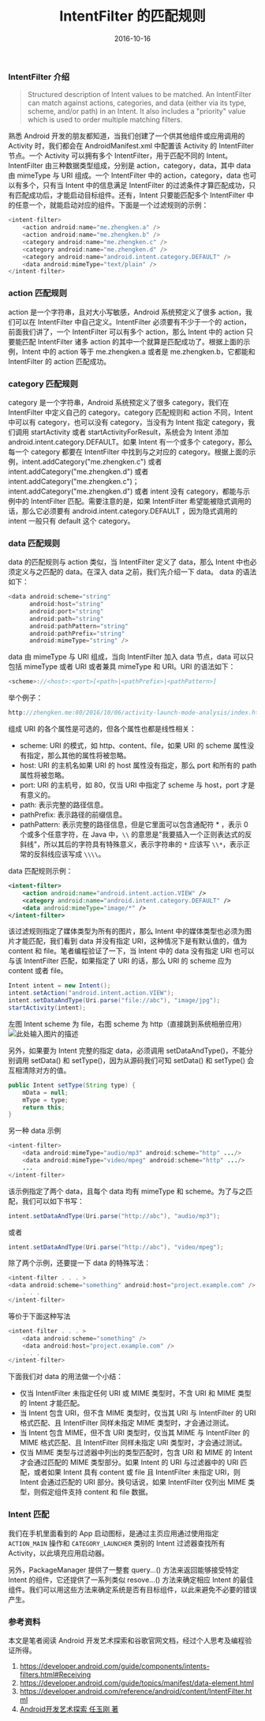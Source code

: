 ﻿---
title: IntentFilter 的匹配规则
date: 2016-10-16
tags:
  - Android
---
### IntentFilter 介绍

> Structured description of Intent values to be matched. An IntentFilter can match against actions, categories, and data (either via its type, scheme, and/or path) in an Intent. It also includes a "priority" value which is used to order multiple matching filters.



熟悉 Android 开发的朋友都知道，当我们创建了一个供其他组件或应用调用的 Activity 时，我们都会在 AndroidManifest.xml 中配置该 Activity 的  IntentFilter 节点。一个 Activity 可以拥有多个 IntentFilter，用于匹配不同的 Intent。IntentFilter 由三种数据类型组成，分别是 action，category，data，其中 data 由 mimeType 与 URI 组成。一个 IntentFilter 中的 action，category，data 也可以有多个，只有当 Intent 中的信息满足 IntentFilter 的过滤条件才算匹配成功，只有匹配成功后，才能启动目标组件。还有，Intent 只要能匹配多个 IntentFilter 中的任意一个，就能启动对应的组件。下面是一个过滤规则的示例：
<!--more-->
```java
<intent-filter>
    <action android:name="me.zhengken.a" />
    <action android:name="me.zhengken.b" />
    <category android:name="me.zhengken.c" />
    <category android:name="me.zhengken.d" />
    <category android:name="android.intent.category.DEFAULT" />
    <data android:mimeType="text/plain" />
</intent-filter>
```

### action 匹配规则

action 是一个字符串，且对大小写敏感，Android 系统预定义了很多 action，我们可以在 IntentFilter 中自己定义。IntentFilter 必须要有不少于一个的 action，前面我们讲了，一个 IntentFilter 可以有多个 action，那么 Intent 中的 action 只要能匹配 IntentFilter 诸多 action 的其中一个就算是匹配成功了。根据上面的示例，Intent 中的 action 等于 me.zhengken.a 或者是 me.zhengken.b，它都能和 IntentFilter 的 action 匹配成功。

### category 匹配规则

category 是一个字符串，Android 系统预定义了很多 category，我们在 IntentFilter 中定义自己的 category。category 匹配规则和 action 不同，Intent 中可以有 category，也可以没有 category，当没有为 Intent 指定 category，我们调用 startActivity 或者 startActivityForResult，系统会为 Intent 添加 android.intent.category.DEFAULT。如果 Intent 有一个或多个 category，那么每一个 category 都要在 IntentFilter 中找到与之对应的 category。根据上面的示例，intent.addCategory("me.zhengken.c") 或者 intent.addCategory("me.zhengken.d") 或者 intent.addCategory("me.zhengken.c")；intent.addCategory("me.zhengken.d") 或者 intent 没有 category，都能与示例中的 IntentFilter 匹配。需要注意的是，如果 IntentFilter 希望能被隐式调用的话，那么它必须要有 android.intent.category.DEFAULT ，因为隐式调用的 intent 一般只有 default 这个 category。

### data 匹配规则

data 的匹配规则与 action 类似，当 IntentFilter 定义了 data，那么 Intent 中也必须定义与之匹配的 data。在深入 data 之前，我们先介绍一下 data。
data 的语法如下：
```java
<data android:scheme="string"
      android:host="string"
      android:port="string"
      android:path="string"
      android:pathPattern="string"
      android:pathPrefix="string"
      android:mimeType="string" />
```

data 由 mimeType 与 URI 组成，当向 IntentFilter 加入 data 节点，data 可以只包括 mimeType 或者 URI 或者兼具 mimeType 和 URI。URI 的语法如下：
```java
<scheme>://<host>:<port>[<path>|<pathPrefix>|<pathPattern>]
```
举个例子：
```java
http://zhengken.me:80/2016/10/06/activity-launch-mode-analysis/index.html
```
组成 URI 的各个属性是可选的，但各个属性也都是线性相关：

 - scheme: URI 的模式，如 http、content、file，如果 URI 的 scheme 属性没有指定，那么其他的属性将被忽略。
 - host: URI 的主机名如果 URI 的 host 属性没有指定，那么 port 和所有的 path 属性将被忽略。
 - port: URI 的主机号，如 80，仅当 URI 中指定了 scheme 与 host，port 才是有意义的。
 - path: 表示完整的路径信息。
 - pathPrefix: 表示路径的前缀信息。
 - pathPattern: 表示完整的路径信息，但是它里面可以包含通配符 * ，表示 0 个或多个任意字符，在 Java 中，`\\` 的意思是"我要插入一个正则表达式的反斜线"，所以其后的字符具有特殊意义，表示字符串的 `*` 应该写 `\\*`，表示正常的反斜线应该写成 `\\\\`。

data 匹配规则示例：
```xml
<intent-filter>
    <action android:name="android.intent.action.VIEW" />
    <category android:name="android.intent.category.DEFAULT" />
    <data android:mimeType="image/*" />
</intent-filter>
```
该过滤规则指定了媒体类型为所有的图片，那么 Intent 中的媒体类型也必须为图片才能匹配，我们看到 data 并没有指定 URI，这种情况下是有默认值的，值为 content 和 file。笔者编程验证了一下，当 Intent 中的 data 没有指定 URI 也可以与该 IntentFilter 匹配，如果指定了 URI 的话，那么 URI 的 scheme 应为 content 或者 file。
```java
Intent intent = new Intent();
intent.setAction("android.intent.action.VIEW");
intent.setDataAndType(Uri.parse("file://abc"), "image/jpg");
startActivity(intent);
```
左图 Intent scheme 为 file，右图 scheme 为 http（直接跳到系统相册应用）
![此处输入图片的描述][1]

另外，如果要为 Intent 完整的指定 data，必须调用 setDataAndType()，不能分别调用 setData() 和 setType()，因为从源码我们可知 setData() 和 setType() 会互相清除对方的值。
```java
public Intent setType(String type) {
    mData = null;
    mType = type;
    return this;
}
```

另一种 data 示例
```java
<intent-filter>
    <data android:mimeType="audio/mp3" android:scheme="http" .../>
    <data android:mimeType="video/mpeg" android:scheme="http" .../>
    ...
</intent-filter>
```
该示例指定了两个 data，且每个 data 均有 mimeType 和 scheme。为了与之匹配，我们可以如下书写：
```java
intent.setDataAndType(Uri.parse("http://abc"), "audio/mp3");
```
或者
```java
intent.setDataAndType(Uri.parse("http://abc"), "video/mpeg");
```
除了两个示例，还要提一下 data 的特殊写法：
```java
<intent-filter . . . >
<data android:scheme="something" android:host="project.example.com" />
    . . .
</intent-filter>
```
等价于下面这种写法
```java
<intent-filter . . . >
    <data android:scheme="something" />
    <data android:host="project.example.com" />
    . . .
</intent-filter>
```
下面我们对 data 的用法做一个小结：

 - 仅当 IntentFilter 未指定任何 URI 或 MIME 类型时，不含 URI 和 MIME 类型的 Intent 才能匹配。
 - 当 Intent 包含 URI，但不含 MIME 类型时，仅当其 URI 与 IntentFilter 的 URI 格式匹配、且 IntentFilter 同样未指定 MIME 类型时，才会通过测试。
 - 当 Intent 包含 MIME，但不含 URI 类型时，仅当其 MIME 与 IntentFilter 的 MIME 格式匹配、且 IntentFilter 同样未指定 URI 类型时，才会通过测试。
 - 仅当 MIME 类型与过滤器中列出的类型匹配时，包含 URI 和 MIME 的 Intent 才会通过匹配的 MIME 类型部分。如果 Intent 的 URI 与过滤器中的 URI 匹配，或者如果 Intent 具有 content 或 file 且 IntentFilter 未指定 URI，则 Intent 会通过匹配的 URI 部分。换句话说，如果 IntentFilter 仅列出 MIME 类型，则假定组件支持 content 和 file 数据。

### Intent 匹配
我们在手机里面看到的 App 启动图标，是通过主页应用通过使用指定 `ACTION_MAIN` 操作和 `CATEGORY_LAUNCHER` 类别的 Intent 过滤器查找所有 Activity，以此填充应用启动器。

另外，PackageManager 提供了一整套 query...() 方法来返回能够接受特定 Intent 的组件，它还提供了一系列类似 resove...() 方法来确定相应 Intent 的最佳组件。我们可以用这些方法来确定系统是否有目标组件，以此来避免不必要的错误产生。

### 参考资料

本文是笔者阅读 Android 开发艺术探索和谷歌官网文档，经过个人思考及编程验证所得。

 1. https://developer.android.com/guide/components/intents-filters.html#Receiving
 2. https://developer.android.com/guide/topics/manifest/data-element.html
 3. https://developer.android.com/reference/android/content/IntentFilter.html
 4. [Android开发艺术探索 任玉刚 著][2]


  [1]: http://odc50o546.bkt.clouddn.com/android-intent-filter-analysis.png
  [2]: https://item.jd.com/11760209.html